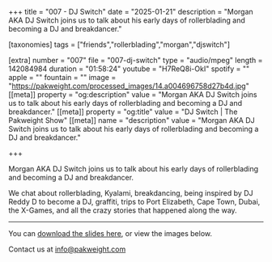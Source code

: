 +++
title = "007 - DJ Switch"
date = "2025-01-21"
description = "Morgan AKA DJ Switch joins us to talk about his early days of rollerblading and becoming a DJ and breakdancer."

[taxonomies]
tags = ["friends","rollerblading","morgan","djswitch"]

[extra]
number = "007"
file = "007-dj-switch"
type = "audio/mpeg"
length = 142084984
duration = "01:58:24"
youtube = "H7ReQ8i-OkI"
spotify = ""
apple = ""
fountain = ""
image = "https://pakweight.com/processed_images/14.a004696758d27b4d.jpg"
[[meta]]
property = "og:description"
value = "Morgan AKA DJ Switch joins us to talk about his early days of rollerblading and becoming a DJ and breakdancer."
[[meta]]
property = "og:title"
value = "DJ Switch | The Pakweight Show"
[[meta]]
name = "description"
value = "Morgan AKA DJ Switch joins us to talk about his early days of rollerblading and becoming a DJ and breakdancer."

+++

Morgan AKA DJ Switch joins us to talk about his early days of rollerblading and becoming a DJ and breakdancer.

We chat about rollerblading, Kyalami, breakdancing, being inspired by DJ Reddy D to become a DJ, graffiti, trips to Port Elizabeth, Cape Town, Dubai, the X-Games, and all the crazy stories that happened along the way.

---

You can [download the slides here](slides.pdf), or view the images below.

Contact us at [info@pakweight.com](mailto:info@pakweight.com)
